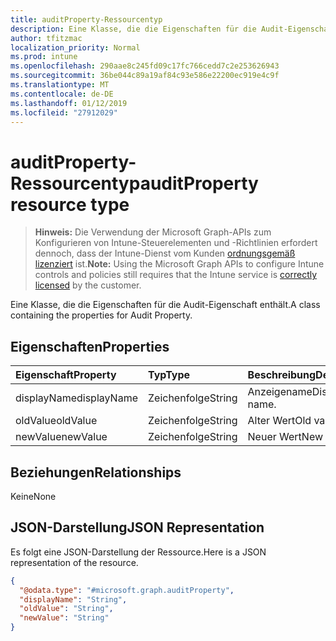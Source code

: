 ```yaml
---
title: auditProperty-Ressourcentyp
description: Eine Klasse, die die Eigenschaften für die Audit-Eigenschaft enthält.
author: tfitzmac
localization_priority: Normal
ms.prod: intune
ms.openlocfilehash: 290aae8c245fd09c17fc766cedd7c2e253626943
ms.sourcegitcommit: 36be044c89a19af84c93e586e22200ec919e4c9f
ms.translationtype: MT
ms.contentlocale: de-DE
ms.lasthandoff: 01/12/2019
ms.locfileid: "27912029"
---
```

# <a name="auditproperty-resource-type"></a><span data-ttu-id="f4da5-103">auditProperty-Ressourcentyp</span><span class="sxs-lookup"><span data-stu-id="f4da5-103">auditProperty resource type</span></span>

> <span data-ttu-id="f4da5-104">**Hinweis:** Die Verwendung der Microsoft Graph-APIs zum Konfigurieren von Intune-Steuerelementen und -Richtlinien erfordert dennoch, dass der Intune-Dienst vom Kunden [ordnungsgemäß lizenziert](https://go.microsoft.com/fwlink/?linkid=839381) ist.</span><span class="sxs-lookup"><span data-stu-id="f4da5-104">**Note:** Using the Microsoft Graph APIs to configure Intune controls and policies still requires that the Intune service is [correctly licensed](https://go.microsoft.com/fwlink/?linkid=839381) by the customer.</span></span>

<span data-ttu-id="f4da5-105">Eine Klasse, die die Eigenschaften für die Audit-Eigenschaft enthält.</span><span class="sxs-lookup"><span data-stu-id="f4da5-105">A class containing the properties for Audit Property.</span></span>
## <a name="properties"></a><span data-ttu-id="f4da5-106">Eigenschaften</span><span class="sxs-lookup"><span data-stu-id="f4da5-106">Properties</span></span>
|<span data-ttu-id="f4da5-107">Eigenschaft</span><span class="sxs-lookup"><span data-stu-id="f4da5-107">Property</span></span>|<span data-ttu-id="f4da5-108">Typ</span><span class="sxs-lookup"><span data-stu-id="f4da5-108">Type</span></span>|<span data-ttu-id="f4da5-109">Beschreibung</span><span class="sxs-lookup"><span data-stu-id="f4da5-109">Description</span></span>|
|:---|:---|:---|
|<span data-ttu-id="f4da5-110">displayName</span><span class="sxs-lookup"><span data-stu-id="f4da5-110">displayName</span></span>|<span data-ttu-id="f4da5-111">Zeichenfolge</span><span class="sxs-lookup"><span data-stu-id="f4da5-111">String</span></span>|<span data-ttu-id="f4da5-112">Anzeigename</span><span class="sxs-lookup"><span data-stu-id="f4da5-112">Display name.</span></span>|
|<span data-ttu-id="f4da5-113">oldValue</span><span class="sxs-lookup"><span data-stu-id="f4da5-113">oldValue</span></span>|<span data-ttu-id="f4da5-114">Zeichenfolge</span><span class="sxs-lookup"><span data-stu-id="f4da5-114">String</span></span>|<span data-ttu-id="f4da5-115">Alter Wert</span><span class="sxs-lookup"><span data-stu-id="f4da5-115">Old value.</span></span>|
|<span data-ttu-id="f4da5-116">newValue</span><span class="sxs-lookup"><span data-stu-id="f4da5-116">newValue</span></span>|<span data-ttu-id="f4da5-117">Zeichenfolge</span><span class="sxs-lookup"><span data-stu-id="f4da5-117">String</span></span>|<span data-ttu-id="f4da5-118">Neuer Wert</span><span class="sxs-lookup"><span data-stu-id="f4da5-118">New value.</span></span>|

## <a name="relationships"></a><span data-ttu-id="f4da5-119">Beziehungen</span><span class="sxs-lookup"><span data-stu-id="f4da5-119">Relationships</span></span>
<span data-ttu-id="f4da5-120">Keine</span><span class="sxs-lookup"><span data-stu-id="f4da5-120">None</span></span>
## <a name="json-representation"></a><span data-ttu-id="f4da5-121">JSON-Darstellung</span><span class="sxs-lookup"><span data-stu-id="f4da5-121">JSON Representation</span></span>
<span data-ttu-id="f4da5-122">Es folgt eine JSON-Darstellung der Ressource.</span><span class="sxs-lookup"><span data-stu-id="f4da5-122">Here is a JSON representation of the resource.</span></span>
<!-- {
  "blockType": "resource",
  "@odata.type": "microsoft.graph.auditProperty"
}
-->
``` json
{
  "@odata.type": "#microsoft.graph.auditProperty",
  "displayName": "String",
  "oldValue": "String",
  "newValue": "String"
}
```



